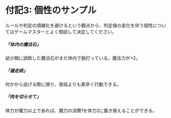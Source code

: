   
  
# 付記3: 個性のサンプル  
  
ルールや判定の煩雑化を避けるという観点から、判定値の変化を伴う個性についてはゲームマスターとよく相談して決定してください。  
  
##### 「体内の魔法石」  
幼少期に誤飲した魔法石がまだ体内で脈打っている。魔法力が+2。  
  
##### 「遁走術」  
何かから逃げる際に限り、普段よりも素早く行動できる。  
  
##### 「肉を切らせて」  
体力が魔力以上であれば、魔力の消費1を体力2に置き換えることができる。